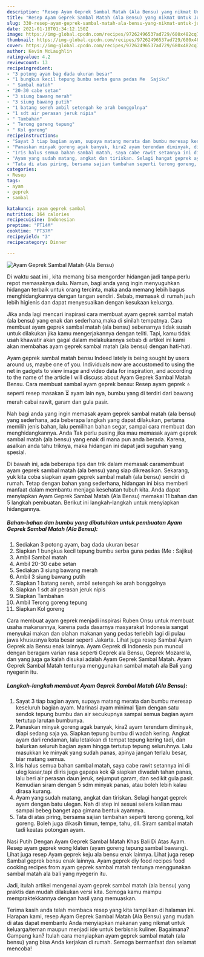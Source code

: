 ```yaml
---
description: "Resep Ayam Geprek Sambal Matah (Ala Bensu) yang nikmat Untuk Jualan"
title: "Resep Ayam Geprek Sambal Matah (Ala Bensu) yang nikmat Untuk Jualan"
slug: 330-resep-ayam-geprek-sambal-matah-ala-bensu-yang-nikmat-untuk-jualan
date: 2021-01-18T01:34:12.150Z
image: https://img-global.cpcdn.com/recipes/97262496537ad729/680x482cq70/ayam-geprek-sambal-matah-ala-bensu-foto-resep-utama.jpg
thumbnail: https://img-global.cpcdn.com/recipes/97262496537ad729/680x482cq70/ayam-geprek-sambal-matah-ala-bensu-foto-resep-utama.jpg
cover: https://img-global.cpcdn.com/recipes/97262496537ad729/680x482cq70/ayam-geprek-sambal-matah-ala-bensu-foto-resep-utama.jpg
author: Kevin McLaughlin
ratingvalue: 4.2
reviewcount: 13
recipeingredient:
- "3 potong ayam bag dada ukuran besar"
- "1 bungkus kecil tepung bumbu serba guna pedas Me  Sajiku"
- " Sambal matah"
- "20-30 cabe setan"
- "3 siung bawang merah"
- "3 siung bawang putih"
- "1 batang sereh ambil setengah ke arah bonggolnya"
- "1 sdt air perasan jeruk nipis"
- " Tambahan"
- " Terong goreng tepung"
- " Kol goreng"
recipeinstructions:
- "Sayat 3 tiap bagian ayam, supaya matang merata dan bumbu meresap keseluruh bagian ayam. Marinasi ayam minimal 1jam dengan satu sendok tepung bumbu dan air secukupnya sampai semua bagian ayam tertutup larutan bumbunya."
- "Panaskan minyak goreng agak banyak, kira2 ayam terendam diminyak, diapi sedang saja ya. Siapkan tepung bumbu di wadah kering. Angkat ayam dari rendaman, lalu letakkan di tempat tepung kering tadi, dan balurkan seluruh bagian ayam hingga tertutup tepung seluruhnya. Lalu masukkan ke minyak yang sudah panas, apinya jangan terlalu besar, biar matang semua."
- "Iris halus semua bahan sambal matah, saya cabe rawit setannya ini di uleg kasar,tapi diiris juga gapapa kok 😁 siapkan diwadah tahan panas, lalu beri air perasan daun jeruk, sejumput garam, dan sedikit gula pasir. Kemudian siram dengan 5 sdm minyak panas, atau boleh lebih kalau dirasa kurang."
- "Ayam yang sudah matang, angkat dan tiriskan. Selagi hangat geprek ayam dengan batu ulegan. Nah di step ini sesuai selera kalian mau sampai bebeg banget apa gimana bentuk ayamnya."
- "Tata di atas piring, bersama sajian tambahan seperti terong goreng, kol goreng. Boleh juga dikasih timun, tempe, tahu, dll. Siram sambal matah tadi keatas potongan ayam."
categories:
- Resep
tags:
- ayam
- geprek
- sambal

katakunci: ayam geprek sambal 
nutrition: 164 calories
recipecuisine: Indonesian
preptime: "PT14M"
cooktime: "PT37M"
recipeyield: "3"
recipecategory: Dinner

---
```



![Ayam Geprek Sambal Matah (Ala Bensu)](https://img-global.cpcdn.com/recipes/97262496537ad729/680x482cq70/ayam-geprek-sambal-matah-ala-bensu-foto-resep-utama.jpg)

Di waktu  saat ini , kita memang bisa mengorder hidangan jadi tanpa perlu repot memasaknya dulu. Namun, bagi anda yang ingin menyuguhkan hidangan terbaik untuk orang tercinta, maka anda memang lebih bagus menghidangkannya dengan tangan sendiri. Sebab, memasak di rumah jauh lebih higienis dan dapat menyesuaikan dengan kesukaan keluarga.

Jika anda lagi mencari inspirasi cara membuat ayam geprek sambal matah (ala bensu) yang enak dan sederhana,maka di sinilah tempatnya. Cara membuat ayam geprek sambal matah (ala bensu)  sebenarnya tidak susah untuk dilakukan jika kamu mengerjakannya dengan teliti. Tapi, kamu tidak usah khawatir akan gagal dalam melakukannya 
sebab di artikel ini kami akan membahas ayam geprek sambal matah (ala bensu) dengan hati-hati.  

Ayam geprek sambal matah bensu Indeed lately is being sought by users around us, maybe one of you. Individuals now are accustomed to using the net in gadgets to view image and video data for inspiration, and according to the name of the article I will discuss about Ayam Geprek Sambal Matah Bensu. Cara membuat sambal ayam geprek bensu: Resep ayam geprek ⭐ seperti resep masakan ⏳ ayam lain nya, bumbu yang di terdiri dari bawang merah cabai rawit, garam dan gula pasir.

Nah bagi anda yang ingin memasak ayam geprek sambal matah (ala bensu) yang sederhana, ada beberapa langkah yang dapat dilakukan, pertama memilih jenis bahan, lalu pemilihan bahan segar, sampai cara membuat dan menghidangkannya. Anda Tak perlu pusing jika mau memasak ayam geprek sambal matah (ala bensu) yang enak di mana pun anda berada. Karena, asalkan anda  tahu triknya, maka hidangan ini dapat jadi suguhan yang spesial.

Di bawah ini, ada beberapa tips dan trik dalam memasak caramembuat ayam geprek sambal matah (ala bensu) yang siap dikreasikan. Sekarang, yuk kita coba siapkan ayam geprek sambal matah (ala bensu) sendiri di rumah. Tetap dengan bahan yang sederhana, hidangan ini bisa memberi manfaat dalam membantu menjaga kesehatan tubuh kita. Anda dapat menyiapkan Ayam Geprek Sambal Matah (Ala Bensu) memakai 11 bahan dan 5 langkah pembuatan. Berikut ini langkah-langkah untuk menyiapkan hidangannya.

<!--inarticleads1-->

##### Bahan-bahan dan bumbu yang dibutuhkan untuk pembuatan Ayam Geprek Sambal Matah (Ala Bensu):

1. Sediakan 3 potong ayam, bag dada ukuran besar
1. Siapkan 1 bungkus kecil tepung bumbu serba guna pedas (Me : Sajiku)
1. Ambil  Sambal matah
1. Ambil 20-30 cabe setan
1. Sediakan 3 siung bawang merah
1. Ambil 3 siung bawang putih
1. Siapkan 1 batang sereh, ambil setengah ke arah bonggolnya
1. Siapkan 1 sdt air perasan jeruk nipis
1. Siapkan  Tambahan
1. Ambil  Terong goreng tepung
1. Siapkan  Kol goreng


Cara membuat ayam geprek menjadi inspirasi Ruben Onsu untuk membuat usaha makanannya, karena pada dasarnya masyarakat Indonesia sangat menyukai makan dan olahan makanan yang pedas terlebih lagi di pulau jawa khususnya kota besar seperti Jakarta. Lihat juga resep Sambal Ayam Geprek ala Bensu enak lainnya. Ayam Geprek di Indonesia pun muncul dengan beragam varian rasa seperti Geprek ala Bensu, Geprek Mozarella, dan yang juga ga kalah disukai adalah Ayam Geprek Sambal Matah. Ayam Geprek Sambal Matah tentunya menggunakan sambal matah ala Bali yang nyegerin itu. 

<!--inarticleads2-->

##### Langkah-langkah membuat Ayam Geprek Sambal Matah (Ala Bensu):

1. Sayat 3 tiap bagian ayam, supaya matang merata dan bumbu meresap keseluruh bagian ayam. Marinasi ayam minimal 1jam dengan satu sendok tepung bumbu dan air secukupnya sampai semua bagian ayam tertutup larutan bumbunya.
1. Panaskan minyak goreng agak banyak, kira2 ayam terendam diminyak, diapi sedang saja ya. Siapkan tepung bumbu di wadah kering. Angkat ayam dari rendaman, lalu letakkan di tempat tepung kering tadi, dan balurkan seluruh bagian ayam hingga tertutup tepung seluruhnya. Lalu masukkan ke minyak yang sudah panas, apinya jangan terlalu besar, biar matang semua.
1. Iris halus semua bahan sambal matah, saya cabe rawit setannya ini di uleg kasar,tapi diiris juga gapapa kok 😁 siapkan diwadah tahan panas, lalu beri air perasan daun jeruk, sejumput garam, dan sedikit gula pasir. Kemudian siram dengan 5 sdm minyak panas, atau boleh lebih kalau dirasa kurang.
1. Ayam yang sudah matang, angkat dan tiriskan. Selagi hangat geprek ayam dengan batu ulegan. Nah di step ini sesuai selera kalian mau sampai bebeg banget apa gimana bentuk ayamnya.
1. Tata di atas piring, bersama sajian tambahan seperti terong goreng, kol goreng. Boleh juga dikasih timun, tempe, tahu, dll. Siram sambal matah tadi keatas potongan ayam.


Nasi Putih Dengan Ayam Geprek Sambal Matah Khas Bali Di Atas Ayam. Resep ayam geprek wong klaten (ayam goreng tepung sambal bawang). Lihat juga resep Ayam geprek keju ala bensu enak lainnya. Lihat juga resep Sambal geprek bensu enak lainnya. Ayam geprek diy food recipes food cooking recipes from ayam geprek sambal matah tentunya menggunakan sambal matah ala bali yang nyegerin itu. 

Jadi, itulah artikel mengenai  ayam geprek sambal matah (ala bensu)  yang praktis dan mudah dilakukan versi kita. Semoga kamu mampu mempraktekkannya dengan hasil yang memuaskan. 

Terima kasih anda telah membaca resep yang kita tampilkan di halaman ini. Harapan kami, resep  Ayam Geprek Sambal Matah (Ala Bensu) yang mudah di atas dapat membantu Anda menyiapkan makanan yang nikmat untuk keluarga/teman maupun menjadi ide untuk berbisnis kuliner. Bagaimana? Gampang kan? Itulah cara menyiapkan ayam geprek sambal matah (ala bensu) yang bisa Anda kerjakan di rumah. Semoga bermanfaat dan selamat mencoba!

